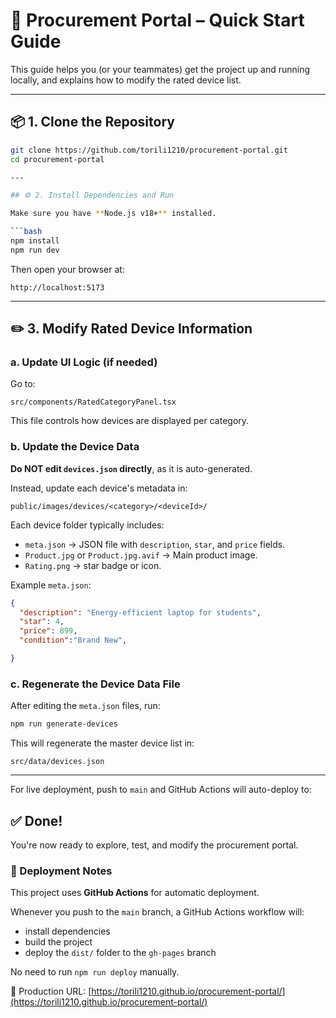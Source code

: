 # 🚀 Procurement Portal – Quick Start Guide

This guide helps you (or your teammates) get the project up and running locally, and explains how to modify the rated device list.

---

## 📦 1. Clone the Repository

```bash
git clone https://github.com/torili1210/procurement-portal.git
cd procurement-portal

---

## ⚙️ 2. Install Dependencies and Run

Make sure you have **Node.js v18+** installed.

```bash
npm install
npm run dev
```

Then open your browser at:

```
http://localhost:5173
```

---

## ✏️ 3. Modify Rated Device Information

### a. Update UI Logic (if needed)

Go to:

```
src/components/RatedCategoryPanel.tsx
```

This file controls how devices are displayed per category.

### b. Update the Device Data

**Do NOT edit `devices.json` directly**, as it is auto-generated.

Instead, update each device's metadata in:

```
public/images/devices/<category>/<deviceId>/
```

Each device folder typically includes:

* `meta.json` → JSON file with `description`, `star`, and `price` fields.
* `Product.jpg` or `Product.jpg.avif` → Main product image.
* `Rating.png` → star badge or icon.

Example `meta.json`:

```json
{
  "description": "Energy-efficient laptop for students",
  "star": 4,
  "price": 899,
  "condition":"Brand New",

}
```

### c. Regenerate the Device Data File

After editing the `meta.json` files, run:

```bash
npm run generate-devices
```

This will regenerate the master device list in:

```
src/data/devices.json
```

---
For live deployment, push to `main` and GitHub Actions will auto-deploy to:

## ✅ Done!

You're now ready to explore, test, and modify the procurement portal.

### 🚀 Deployment Notes

This project uses **GitHub Actions** for automatic deployment.

Whenever you push to the `main` branch, a GitHub Actions workflow will:

- install dependencies
- build the project
- deploy the `dist/` folder to the `gh-pages` branch

No need to run `npm run deploy` manually.

🔗 Production URL: [https://torili1210.github.io/procurement-portal/](https://torili1210.github.io/procurement-portal/)
